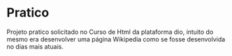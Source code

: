 # Pratico
Projeto pratico solicitado no Curso de Html da plataforma dio, intuito do mesmo era desenvolver uma página Wikipedia como se fosse desenvolvida no dias mais atuais.
